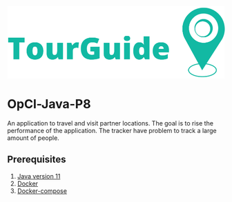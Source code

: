 <p align="center">
  <img src="https://github.com/ClementDv/OpCl-Java-P8/blob/dev/.readme/tourGuideLogo.PNG?raw=true" alt="Logo"/>
</p>

# OpCl-Java-P8

An application to travel and visit partner locations.
The goal is to rise the performance of the application. The tracker have problem to track a large amount of people.

## Prerequisites

1. [Java version 11](https://adoptopenjdk.net/?variant=openjdk15&jvmVariant=hotspot)
2. [Docker](https://docs.docker.com/get-docker/)
3. [Docker-compose](https://docs.docker.com/compose/install/)

## 
